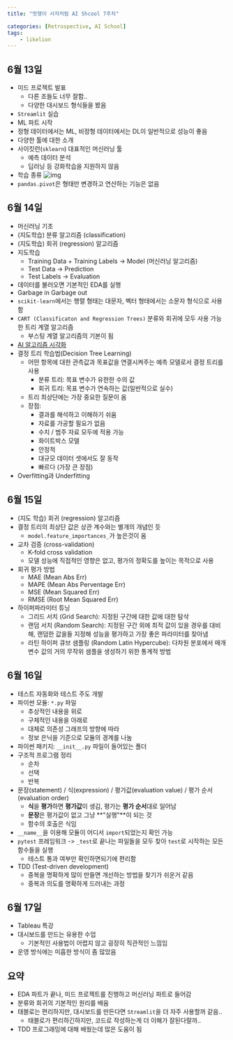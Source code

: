 ```yaml
---
title: "멋쟁이 사자처럼 AI Shcool 7주차"

categories: [Retrospective, AI School]
tags:
    - likelion
---
```


## 6월 13일
- 미드 프로젝트 발표
  - 다른 조들도 너무 잘함..
  - 다양한 대시보드 형식들을 봤음
- `Streamlit` 실습
- ML 파트 시작
- 정형 데이터에서는 ML, 비정형 데이터에서는 DL이 일반적으로 성능이 좋음
- 다양한 툴에 대한 소개
- 사이킷런(`sklearn`) 대표적인 머신러닝 툴
  - 예측 데이터 분석
  - 딥러닝 등 강화학습을 지원하지 않음
- 학습 종류
![img](/nuyhc.github.io/assets/img/learning_type.png)
- `pandas.pivot`은 형태만 변경하고 연산하는 기능은 없음

## 6월 14일
- 머신러닝 기초
- (지도학습) 분류 알고리즘 (classification)
- (지도학습) 회귀 (regression) 알고리즘
- 지도학습
  - Training Data + Training Labels -> Model (머신러닝 알고리즘)
  - Test Data -> Prediction
  - Test Labels -> Evaluation
- 데이터를 불러오면 기본적인 EDA를 실행
- Garbage in Garbage out
- `scikit-learn`에서는 행렬 형태는 대문자, 벡터 형태에서는 소문자 형식으로 사용함
- `CART (Classificaton and Regression Trees)` 분류와 회귀에 모두 사용 가능한 트리 계열 알고리즘
  - 부스팅 계열 알고리즘의 기본이 됨
- [AI 알고리즘 시각화](https://chrisalbon.com/)
- 결정 트리 학습법(Decision Tree Learning)
  - 어떤 항목에 대한 관측값과 목표값을 연결시켜주는 예측 모델로서 결정 트리를 사용
    - 분류 트리: 목표 변수가 유한한 수의 값
    - 회귀 트리: 목표 변수가 연속하는 값(일반적으로 실수)
  - 트리 최상단에는 가장 중요한 질문이 옴
  - 장점:
    - 결과를 해석하고 이해하기 쉬움
    - 자료를 가공할 필요가 없음
    - 수치 / 범주 자료 모두에 적용 가능
    - 화이트박스 모델
    - 안정적
    - 대규모 데이터 셋에서도 잘 동작
    - 빠르다 (가장 큰 장점)
- Overfitting과 Underfitting

## 6월 15일
- (지도 학습) 회귀 (regression) 알고리즘
- 결정 트리의 최상단 값은 상관 계수와는 별개의 개념인 듯
  - `model.feature_importances_`가 높은것이 옴
- 교차 검증 (cross-validation)
  - K-fold cross validation
  - 모델 성능에 직접적인 영향은 없고, 평가의 정확도를 높이는 목적으로 사용
- 회귀 평가 방법
  - MAE (Mean Abs Err)
  - MAPE (Mean Abs Perventage Err)
  - MSE (Mean Squared Err)
  - RMSE (Root Mean Squared Err)
- 하이퍼파라미터 튜닝
  - 그리드 서치 (Grid Search): 지정된 구간에 대한 값에 대한 탐삭
  - 랜덤 서치 (Random Search): 지정된 구간 외에 최적 값이 있을 경우를 대비해, 랜덤한 값을들 지정해 성능을 평가하고 가장 좋은 파라미터를 찾아냄
  - 라틴 하이퍼 큐브 샘플링 (Random Latin Hypercube): 다차원 분포에서 매개변수 값의 거의 무작위 샘플을 생성하기 위한 통계적 방법

## 6월 16일
- 테스트 자동화와 테스트 주도 개발
- 파이썬 모듈: `*.py` 파일
  - 추상적인 내용을 위로
  - 구체적인 내용을 아래로
  - 대체로 의존성 그래프의 방향에 따라
  - 정보 은닉을 기준으로 모듈의 경계를 나눔
- 파이썬 패키지: `__init__.py` 파일이 들어있는 폴더
- 구조적 프로그램 정리
  - 순차
  - 선택
  - 반복
- 문장(statement) / 식(expression) / 평가값(evaluation value) / 평가 순서(evaluation order)
  - **식**을 **평가**하면 **평가값**이 생김, 평가는 **평가 순서**대로 일어남
  - **문장**은 평가값이 없고 그냥 **"실행"**이 되는 것
  - 함수의 호출은 식임
- `__name__`을 이용해 모듈이 어디서 `import`되었는지 확인 가능
- `pytest` 프레임워크 -> `_test`로 끝나는 파일들을 모두 찾아 `test`로 시작하는 모든 함수들을 실행
  - 테스트 통과 여부만 확인하면되기에 편리함
- TDD (Test-driven development)
  - 중복을 명확하게 많이 만들면 개선하는 방법을 찾기가 쉬운거 같음
  - 중복과 의도를 명확하게 드러내는 과정

## 6월 17일
- Tableau 특강
- 대시보드를 만드는 유용한 수업
  - 기본적인 사용법이 어렵지 않고 굉장히 직관적인 느낌임
- 운영 방식에는 미흡한 방식이 좀 많았음

## 요약
- EDA 파트가 끝나, 미드 프로젝트를 진행하고 머신러닝 파트로 들어감
- 분류와 회귀의 기본적인 원리를 배움
- 태블로는 편리하지만, 대시보드를 만든다면 `Streamlit`을 더 자주 사용할꺼 같음..
  - 태블로가 편리하긴하지만, 코드로 작성하는게 더 이해가 잘된다랄까..
- TDD 프로그래밍에 대해 배웠는데 많은 도움이 됨